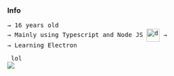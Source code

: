 
### Info
<pre>
→ 16 years old 
→ Mainly using Typescript and Node JS <img src="https://www.workinggears.com/images/services/js-ts.jpg" alt="drawing" align="center" width="30"/> →
→ Learning Electron
</pre>


<pre> lol 
<img
  align="center"
  src="https://github-readme-stats.vercel.app/api/?username=renotify&theme=dracula"
/>
  </pre>
